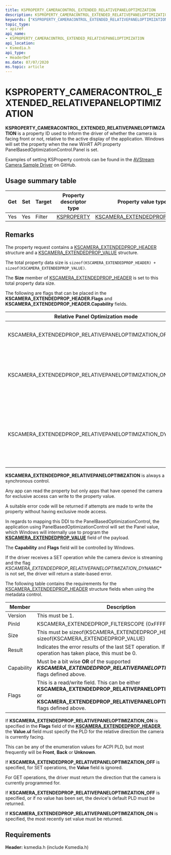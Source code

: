 ```yaml
---
title: KSPROPERTY_CAMERACONTROL_EXTENDED_RELATIVEPANELOPTIMIZATION
description: KSPROPERTY_CAMERACONTROL_EXTENDED_RELATIVEPANELOPTIMIZATION is a property ID used to inform the driver of whether the camera is facing front or not, relative to the active display of the application.
keywords: ["KSPROPERTY_CAMERACONTROL_EXTENDED_RELATIVEPANELOPTIMIZATION Streaming Media Devices"]
topic_type:
- apiref
api_name:
- KSPROPERTY_CAMERACONTROL_EXTENDED_RELATIVEPANELOPTIMIZATION
api_location:
- Ksmedia.h
api_type:
- HeaderDef
ms.date: 07/07/2020
ms.topic: article
---
```


# KSPROPERTY\_CAMERACONTROL\_EXTENDED\_RELATIVEPANELOPTIMIZATION

**KSPROPERTY\_CAMERACONTROL\_EXTENDED\_RELATIVEPANELOPTIMIZATION** is a property ID used to inform the driver of whether the camera is facing front or not, relative to the active display of the application. Windows will set the property when the new WinRT API property PanelBasedOptimizationControl.Panel is set.

Examples of setting KSProperty controls can be found in the [AVStream Camera Sample Driver](https://github.com/microsoft/Windows-driver-samples/tree/master/avstream/avscamera) on GitHub.

## Usage summary table

| Get | Set | Target | Property descriptor type | Property value type |
|--|--|--|--|--|
| Yes | Yes | Filter | [KSPROPERTY](./ksproperty-structure.md) | [KSCAMERA_EXTENDEDPROP_HEADER](/windows-hardware/drivers/ddi/content/ksmedia/ns-ksmedia-tagkscamera_extendedprop_header) |

## Remarks

The property request contains a [KSCAMERA_EXTENDEDPROP_HEADER](/windows-hardware/drivers/ddi/content/ksmedia/ns-ksmedia-tagkscamera_extendedprop_header) structure and a [KSCAMERA_EXTENDEDPROP_VALUE](/windows-hardware/drivers/ddi/content/ksmedia/ns-ksmedia-tagkscamera_extendedprop_value) structure.

The total property data size is `sizeof(KSCAMERA_EXTENDEDPROP_HEADER) + sizeof(KSCAMERA_EXTENDEDPROP_VALUE)`.

The **Size** member of [KSCAMERA_EXTENDEDPROP_HEADER](/windows-hardware/drivers/ddi/content/ksmedia/ns-ksmedia-tagkscamera_extendedprop_header) is set to this total property data size.

The following are flags that can be placed in the **KSCAMERA_EXTENDEDPROP_HEADER.Flags** and **KSCAMERA_EXTENDEDPROP_HEADER.Capability** fields.

| Relative Panel Optimization mode | Description |
|--|--|
| KSCAMERA\_EXTENDEDPROP\_RELATIVEPANELOPTIMIZATION\_OFF | Camera will use normal mode of operation |
| KSCAMERA\_EXTENDEDPROP\_RELATIVEPANELOPTIMIZATION\_ON | Camera will use optimization relative to a position described in the value field |
| KSCAMERA\_EXTENDEDPROP\_RELATIVEPANELOPTIMIZATION\_DYNAMIC | Camera location hint can be dynamically adjusted while streaming without glitching the stream |

**KSCAMERA_EXTENDEDPROP_RELATIVEPANELOPTIMIZATION** is always a synchronous control.

Any app can read the property but only apps that have opened the camera for exclusive access can write to the property value.

A suitable error code will be returned if attempts are made to write the property without having exclusive mode access.

In regards to mapping this DDI to the PanelBasedOptimizationControl, the application using PanelBasedOptimizationControl will set the Panel value, which Windows will internally use to program the [**KSCAMERA_EXTENDEDPROP_VALUE**](/windows-hardware/drivers/ddi/content/ksmedia/ns-ksmedia-tagkscamera_extendedprop_value) field of the payload.

The **Capability** and **Flags** field will be controlled by Windows.

If the driver receives a SET operation while the camera device is streaming and the flag *KSCAMERA\_EXTENDEDPROP\_RELATIVEPANELOPTIMIZATION\_DYNAMIC** is not set, the driver will return a state-based error.

The following table contains the requirements for the [KSCAMERA_EXTENDEDPROP_HEADER](/windows-hardware/drivers/ddi/content/ksmedia/ns-ksmedia-tagkscamera_extendedprop_header) structure fields when using the metadata control.

| Member | Description |
|--|--|
| Version | This must be 1. |
| PinId | KSCAMERA_EXTENDEDPROP_FILTERSCOPE (0xFFFFFFFF) |
| Size | This must be sizeof(KSCAMERA_EXTENDEDPROP_HEADER) + sizeof(KSCAMERA_EXTENDEDPROP_VALUE) |
| Result | Indicates the error results of the last SET operation. If no SET operation has taken place, this must be 0. |
| Capability | Must be a bit wise **OR** of the supported ***KSCAMERA_EXTENDEDPROP_RELATIVEPANELOPTIMIZATION_XXX*** flags defined above. |
| Flags | This is a read/write field. This can be either **KSCAMERA_EXTENDEDPROP_RELATIVEPANELOPTIMIZATION_ON** or **KSCAMERA_EXTENDEDPROP_RELATIVEPANELOPTIMIZATION_OFF** flags defined above. |

If **KSCAMERA\_EXTENDEDPROP\_RELATIVEPANELOPTIMIZATION\_ON** is specified in the **Flags** field of the [**KSCAMERA\_EXTENDEDPROP\_HEADER**](/windows-hardware/drivers/ddi/content/ksmedia/ns-ksmedia-tagkscamera_extendedprop_header), the **Value.ul** field must specify the PLD for the relative direction the camera is currently facing.

This can be any of the enumeration values for ACPI PLD, but most frequently will be **Front**, **Back** or **Unknown**.

If **KSCAMERA\_EXTENDEDPROP\_RELATIVEPANELOPTIMIZATION\_OFF** is specified, for SET operations, the **Value** field is ignored.

For GET operations, the driver must return the direction that the camera is currently programmed for.

If **KSCAMERA\_EXTENDEDPROP\_RELATIVEPANELOPTIMIZATION\_OFF** is specified, or if no value has been set, the device's default PLD must be returned.

If **KSCAMERA\_EXTENDEDPROP\_RELATIVEPANELOPTIMIZATION\_ON** is specified, the most recently set value must be returned.

## Requirements

**Header:** ksmedia.h (include Ksmedia.h)